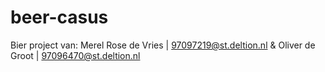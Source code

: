 ﻿# beer-casus
Bier project van:
    Merel Rose de Vries | 97097219@st.deltion.nl
    &
    Oliver de Groot | 97096470@st.deltion.nl
